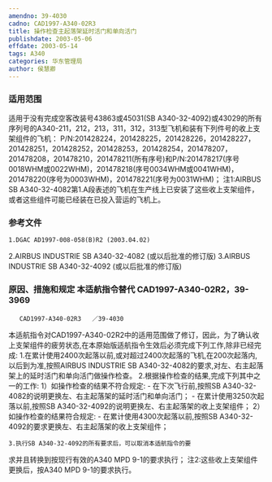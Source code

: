 ```yaml
---
amendno: 39-4030
cadno: CAD1997-A340-02R3
title: 操作检查主起落架延时活门和单向活门
publishdate: 2003-05-06
effdate: 2003-05-14
tags: A340
categories: 华东管理局
author: 侯慧卿
---
```


### 适用范围 
适用于没有完成空客改装号43863或45031(SB A340-32-4092)或43029的所有序列号的A340-211，212，213，311，312，313型飞机和装有下列件号的收上支架组件的飞机：
P/N:201428224，201428225，201428226，201428227，201428251，201428252，201428253，201428254，201478207，201478208，201478210，201478211(所有序号)和P/N:201478217(序号0018WHM或0022WHM)，201478218(序号0034WHM或0041WHM)，201478220(序号为0003WHM)，201478221(序号为0031WHM)；
注1:AIRBUS SB A340-32-4082第1.A段表述的飞机在生产线上已安装了这些收上支架组件，或者这些组件可能已经装在已投入营运的飞机上。

### 参考文件
    1.DGAC AD1997-008-058(B)R2 (2003.04.02) 
2.AIRBUS
 INDUSTRIE SB A340-32-4082 (或以后批准的修订版) 
3.AIRBUS
 INDUSTRIE SB A340-32-4092 (或以后批准的修订版) 


### 原因、措施和规定 本适航指令替代 CAD1997-A340-02R2，39-3969 
       CAD1997-A340-02R3   ／39-4030 
本适航指令对CAD1997-A340-02R2中的适用范围做了修订，因此，为了确认收上支架组件的疲劳状态,在本原始版适航指令生效后必须完成下列工作,除非已经完成: 
    1.在累计使用2400次起落以前,或对超过2400次起落的飞机,在200次起落内,以后到为准,按照AIRBUS INDUSTRIE SB A340-32-4082的要求,对左、右主起落架上的延时活门和单向活门做操作检查。 
    2.根据操作检查的结果,完成下列其中之一的工作: 
1）如操作检查的结果不符合规定: 
         - 在下次飞行前,按照SB A340-32-4082的说明更换左、右主起落架的延时活门和单向活门； 
         - 在累计使用3250次起落以前,按照SB A340-32-4092的说明更换左、右主起落架的收上支架组件； 
2）如操作检查的结果符合规定: 
         - 在累计使用4300次起落以前,按照SB A340-32-4092的要求更换左、右主起落架的收上支架组件； 

    3.执行SB A340-32-4092的所有要求后，可以取消本适航指令的要
求并且转换到按现行有效的A340 MPD 9-1的要求执行；       注2:这些收上支架组件更换后，按A340 MPD 9-1的要求执行。
